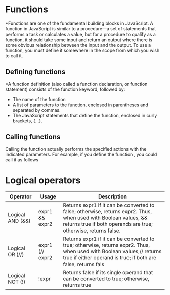 # Functions
*Functions are one of the fundamental building blocks in JavaScript. A function in JavaScript is similar to a procedure—a set of statements that performs a task or calculates a value, but for a procedure to qualify as a function, it should take some input and return an output where there is some obvious relationship between the input and the output. To use a function, you must define it somewhere in the scope from which you wish to call it.
## Defining functions
*A function definition (also called a function declaration, or function statement) consists of the function keyword, followed by:
* The name of the function
* A list of parameters to the function, enclosed in parentheses and separated by commas. 
* The JavaScript statements that define the function, enclosed in curly brackets, {...}.
## Calling functions
Calling the function actually performs the specified actions with the indicated parameters. For example, if you define the function , you could call it as follows
# Logical operators
|Operator        |	Usage|Description|
|----------------|-------|-----------|
|Logical AND (&&)|expr1 && expr2|Returns expr1 if it can be converted to false; otherwise, returns expr2. Thus, when used with Boolean values, && returns true if both operands are true; otherwise, returns false.|
|Logical OR (//) |expr1 (// expr2|Returns expr1 if it can be converted to true; otherwise, returns expr2. Thus, when used with Boolean values,// returns true if either operand is true; if both are false, returns fals|
|Logical NOT (!) |!expr|Returns false if its single operand that can be converted to true; otherwise, returns true|
